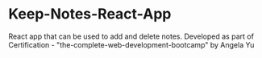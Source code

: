 # Keep-Notes-React-App

React app that can be used to add and delete notes. Developed as part of Certification - "the-complete-web-development-bootcamp" by Angela Yu
